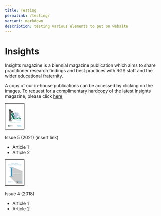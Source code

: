 ```yaml
---
title: Testing
permalink: /testing/
variant: markdown
description: testing various elements to put on website
---
```

# Insights 
Insights magazine is a biennial magazine publication which aims to share practitioner research findings and best practices with RGS staff and the wider educational fraternity.

A copy of our in-house publications can be accessed by clicking on the images. To request for a complimentary hardcopy of the latest Insights magazine, please click&nbsp;[here](https://docs.google.com/forms/d/e/1FAIpQLSfDl4vV7llMZwQXm0aOMw9flvkLZJOhtk3rGtmEIKUAgGVOFQ/viewf)

<img style="border: 1px solid #000; padding: 5px;" height="auto" width="10%" alt="Insights issue 5 cover" src="/images/Insights/2021%20insight.png">
	
Issue 5 (2021)  (insert link)
* Article 1
* Article 2

<img style="border: 1px solid #000; padding: 5px;" height="auto" width="10%" alt="Insights issue 4 cover" src="/images/Insights/2018%20insights.png">

Issue 4 (2018)
* Article 1
* Article 2